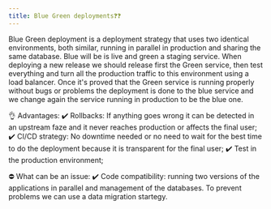 ```yaml
---
title: Blue Green deployments❓❓
---
```


Blue Green deployment is a deployment strategy that uses two identical environments, both similar, running in parallel in production and sharing the same database. Blue will be is live and green a staging service. When deploying a new release we should release first the Green service, then test everything and turn all the production traffic to this environment using a load balancer. Once it's proved that the Green service is running properly without bugs or problems the deployment is done to the blue service and we change again the service running in production to be the blue one.

👌 Advantages:
✔️ Rollbacks: If anything goes wrong it can be detected in an upstream faze and it never reaches production or affects the final user;
✔️ CI/CD strategy: No downtime needed or no need to wait for the best time to do the deployment because it is transparent for the final user;
✔️ Test in the production environment;

⛔ What can be an issue:
✔️ Code compatibility: running two versions of the applications in parallel and management of the databases. To prevent problems we can use a data migration startegy. 
